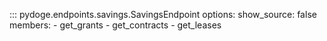 ::: pydoge.endpoints.savings.SavingsEndpoint
    options:
      show_source: false
      members:
        - get_grants
        - get_contracts
        - get_leases
